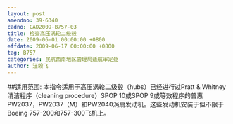 ```yaml
---
layout: post
amendno: 39-6340
cadno: CAD2009-B757-03
title: 检查高压涡轮二级毂
date: 2009-06-01 00:00:00 +0800
effdate: 2009-06-17 00:00:00 +0800
tag: B757
categories: 民航西南地区管理局适航审定处
author: 汪毅飞
---
```


##适用范围:
本指令适用于高压涡轮二级毂（hubs）已经进行过Pratt & Whitney清洁程序（cleaning procedure）SPOP 10或SPOP 9或等效程序的普惠PW2037，PW2037（M）和PW2040涡扇发动机。这些发动机安装于但不限于Boeing 757-200和757-300飞机上。


